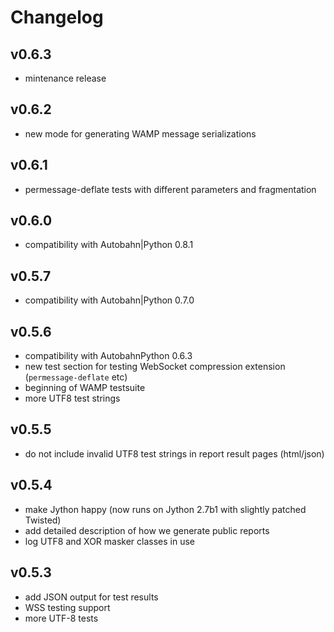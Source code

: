 # Changelog

## v0.6.3

* mintenance release

## v0.6.2

* new mode for generating WAMP message serializations

## v0.6.1

* permessage-deflate tests with different parameters and fragmentation
 
## v0.6.0

* compatibility with Autobahn|Python 0.8.1

## v0.5.7

* compatibility with Autobahn|Python 0.7.0

## v0.5.6

* compatibility with AutobahnPython 0.6.3
* new test section for testing WebSocket compression extension (`permessage-deflate` etc)
* beginning of WAMP testsuite
* more UTF8 test strings

## v0.5.5

* do not include invalid UTF8 test strings in report result pages (html/json)

## v0.5.4

* make Jython happy (now runs on Jython 2.7b1 with slightly patched Twisted)
* add detailed description of how we generate public reports
* log UTF8 and XOR masker classes in use

## v0.5.3

* add JSON output for test results
* WSS testing support
* more UTF-8 tests

